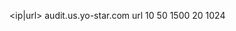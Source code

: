 <host>                <ip|url>    <start port>    <count>   <timeout>   <threads count> <buff size in bytes>
audit.us.yo-star.com  url         10              50        1500        20              1024
